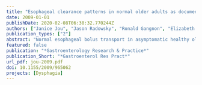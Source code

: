 ```yaml
---
title: "Esophageal clearance patterns in normal older adults as documented with videofluoroscopic esophagram"
date: 2009-01-01
publishDate: 2020-02-08T06:30:32.770244Z
authors: ["Janice Jou", "Jason Radowsky", "Ronald Gangnon", "Elizabeth Sadowski", "Stephanie Kays", "Jackie Hind", "Eric Gaumnitz", "Andrew Taylor", "JoAnne Robbins"]
publication_types: ["2"]
abstract: "Normal esophageal bolus transport in asymptomatic healthy older adults has not been well defined, potentially leading to ambiguity in differentiating esophageal swallowing patterns of dysphagic and healthy individuals. This pilot study of 24 young (45-64 years) and old (65+years) men and women was designed to assess radiographic esophageal bolus movement patterns in healthy adults using videofluoroscopic recording. Healthy, asymptomatic adults underwent videofluoroscopic esophagram to evaluate for the presence of ineffective esophageal clearance, namely, intraesophageal stasis and intraesophageal reflux. Intraesophageal stasis and intraesophageal reflux were visualized radiographically in these normal subjects. Intraesophageal stasis occurred significantly more frequently with semisolid (96%) compared with liquid (16%) barium, suggesting that a variety of barium consistencies, as opposed to only the traditional fluids, would better define the spectrum of esophageal transport. Intraesophageal reflux was observed more frequently in older males than in their younger counterparts. The rates of intraesophageal stasis and intraesophageal reflux were potentially high given that successive bolus presentations were spaced 10 seconds apart. These findings suggest a need for a more comprehensive definition regarding the range of normal esophageal bolus transport to (a) prevent misdiagnosis of dysphagia and (b) to enhance generalization to functional eating, which involves solid foods in addition to liquids."
featured: false
publication: "*Gastroenterology Research & Practice*"
publication_Short: "*Gastroenterol Res Pract*"
url_pdf: jou-2009.pdf
doi: 10.1155/2009/965062
projects: [Dysphagia]
---
```


